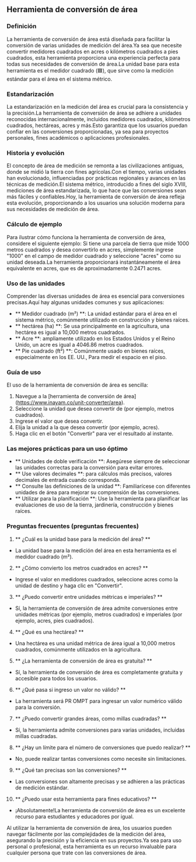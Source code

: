 ## Herramienta de conversión de área

### Definición
La herramienta de conversión de área está diseñada para facilitar la conversión de varias unidades de medición del área.Ya sea que necesite convertir medidores cuadrados en acres o kilómetros cuadrados a pies cuadrados, esta herramienta proporciona una experiencia perfecta para todas sus necesidades de conversión de área.La unidad base para esta herramienta es el medidor cuadrado (🟦), que sirve como la medición estándar para el área en el sistema métrico.

### Estandarización
La estandarización en la medición del área es crucial para la consistencia y la precisión.La herramienta de conversión de área se adhiere a unidades reconocidas internacionalmente, incluidos medidores cuadrados, kilómetros cuadrados, hectáreas, acres y más.Esto garantiza que los usuarios puedan confiar en las conversiones proporcionadas, ya sea para proyectos personales, fines académicos o aplicaciones profesionales.

### Historia y evolución
El concepto de área de medición se remonta a las civilizaciones antiguas, donde se midió la tierra con fines agrícolas.Con el tiempo, varias unidades han evolucionado, influenciadas por prácticas regionales y avances en las técnicas de medición.El sistema métrico, introducido a fines del siglo XVIII, mediciones de área estandarizada, lo que hace que las conversiones sean más fáciles y confiables.Hoy, la herramienta de conversión de área refleja esta evolución, proporcionando a los usuarios una solución moderna para sus necesidades de medición de área.

### Cálculo de ejemplo
Para ilustrar cómo funciona la herramienta de conversión de área, considere el siguiente ejemplo:
Si tiene una parcela de tierra que mide 1000 metros cuadrados y desea convertirlo en acres, simplemente ingrese "1000" en el campo de medidor cuadrado y seleccione "acres" como su unidad deseada.La herramienta proporcionará instantáneamente el área equivalente en acres, que es de aproximadamente 0.2471 acres.

### Uso de las unidades
Comprender las diversas unidades de área es esencial para conversiones precisas.Aquí hay algunas unidades comunes y sus aplicaciones:
- ** Medidor cuadrado (m²) **: La unidad estándar para el área en el sistema métrico, comúnmente utilizado en construcción y bienes raíces.
- ** hectárea (ha) **: Se usa principalmente en la agricultura, una hectárea es igual a 10,000 metros cuadrados.
- ** Acre **: ampliamente utilizado en los Estados Unidos y el Reino Unido, un acre es igual a 4046.86 metros cuadrados.
- ** Pie cuadrado (ft²) **: Comúnmente usado en bienes raíces, especialmente en los EE. UU., Para medir el espacio en el piso.

### Guía de uso
El uso de la herramienta de conversión de área es sencilla:
1. Navegue a la [herramienta de conversión de área] (https://www.inayam.co/unit-converter/area).
2. Seleccione la unidad que desea convertir de (por ejemplo, metros cuadrados).
3. Ingrese el valor que desea convertir.
4. Elija la unidad a la que desea convertir (por ejemplo, acres).
5. Haga clic en el botón "Convertir" para ver el resultado al instante.

### Las mejores prácticas para un uso óptimo
- ** Unidades de doble verificación **: Asegúrese siempre de seleccionar las unidades correctas para la conversión para evitar errores.
- ** Use valores decimales **: para cálculos más precisos, valores decimales de entrada cuando corresponda.
- ** Consulte las definiciones de la unidad **: Familiarícese con diferentes unidades de área para mejorar su comprensión de las conversiones.
- ** Utilizar para la planificación **: Use la herramienta para planificar las evaluaciones de uso de la tierra, jardinería, construcción y bienes raíces.

### Preguntas frecuentes (preguntas frecuentes)

1. ** ¿Cuál es la unidad base para la medición del área? **
- La unidad base para la medición del área en esta herramienta es el medidor cuadrado (m²).

2. ** ¿Cómo convierto los metros cuadrados en acres? **
- Ingrese el valor en medidores cuadrados, seleccione acres como la unidad de destino y haga clic en "Convertir".

3. ** ¿Puedo convertir entre unidades métricas e imperiales? **
- Sí, la herramienta de conversión de área admite conversiones entre unidades métricas (por ejemplo, metros cuadrados) e imperiales (por ejemplo, acres, pies cuadrados).

4. ** ¿Qué es una hectárea? **
- Una hectárea es una unidad métrica de área igual a 10,000 metros cuadrados, comúnmente utilizados en la agricultura.

5. ** ¿La herramienta de conversión de área es gratuita? **
- Sí, la herramienta de conversión de área es completamente gratuita y accesible para todos los usuarios.

6. ** ¿Qué pasa si ingreso un valor no válido? **
- La herramienta será PR OMPT para ingresar un valor numérico válido para la conversión.

7. ** ¿Puedo convertir grandes áreas, como millas cuadradas? **
- Sí, la herramienta admite conversiones para varias unidades, incluidas millas cuadradas.

8. ** ¿Hay un límite para el número de conversiones que puedo realizar? **
- No, puede realizar tantas conversiones como necesite sin limitaciones.

9. ** ¿Qué tan precisas son las conversiones? **
- Las conversiones son altamente precisas y se adhieren a las prácticas de medición estándar.

10. ** ¿Puedo usar esta herramienta para fines educativos? **
- ¡Absolutamente!La herramienta de conversión de área es un excelente recurso para estudiantes y educadores por igual.

Al utilizar la herramienta de conversión de área, los usuarios pueden navegar fácilmente por las complejidades de la medición del área, asegurando la precisión y la eficiencia en sus proyectos.Ya sea para uso personal o profesional, esta herramienta es un recurso invaluable para cualquier persona que trate con las conversiones de área.